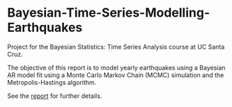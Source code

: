 # Bayesian-Time-Series-Modelling-Earthquakes

Project for the Bayesian Statistics: Time Series Analysis course at UC Santa Cruz.

The objective of this report is to model yearly earthquakes using a Bayesian AR model fit using a Monte Carlo Markov Chain (MCMC) simulation and the Metropolis-Hastings algorithm.

See the [report](https://github.com/acharabin/Bayesian-Time-Series-Modelling-Earthquakes/blob/main/Bayesian%20AR%20Modelling%20of%20Yearly%20Earthquake%20Volumes.pdf
) for further details.
